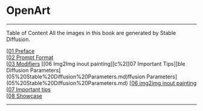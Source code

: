 # OpenArt

---

Table of Content All the images in this book are generated by Stable Diffusion.

[[01 Preface](01%20Preface.md)  
[[02 Prompt Format](02%20Prompt%20Format.md)  
[[03 Modifiers](03%20Modifiers.md) [[06 Img2Img inout painting]]c%2[[07 Important Tips]]ble Diffusion Parameters](05%20Stable%20Diffusion%20Parameters.md)ffusion Parameters](05%20Stable%20Diffusion%20Parameters.md)
[[06 img2img inout painting](06%20Img2Img%20inout%20painting.md)  
[[07 Important tips](07%20Important%20Tips.md)  
[[08 Showcase](08%20Showcase.md)

----
